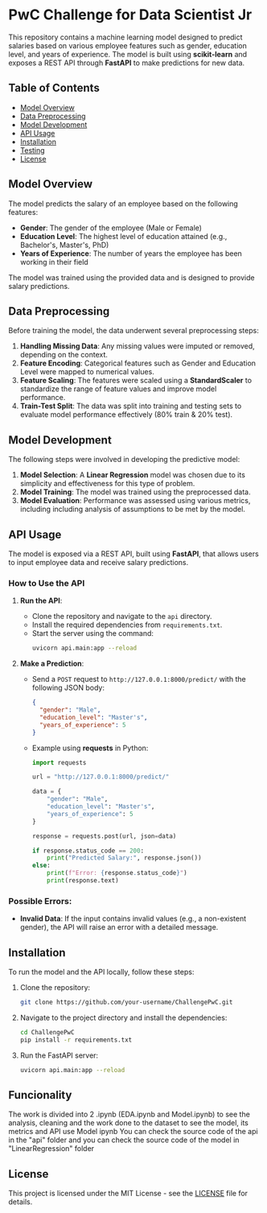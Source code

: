 # PwC Challenge for Data Scientist Jr

This repository contains a machine learning model designed to predict salaries based on various employee features such as gender, education level, and years of experience. The model is built using **scikit-learn** and exposes a REST API through **FastAPI** to make predictions for new data.

## Table of Contents
- [Model Overview](#model-overview)
- [Data Preprocessing](#data-preprocessing)
- [Model Development](#model-development)
- [API Usage](#api-usage)
- [Installation](#installation)
- [Testing](#testing)
- [License](#license)

## Model Overview

The model predicts the salary of an employee based on the following features:
- **Gender**: The gender of the employee (Male or Female)
- **Education Level**: The highest level of education attained (e.g., Bachelor's, Master's, PhD)
- **Years of Experience**: The number of years the employee has been working in their field

The model was trained using the provided data and is designed to provide salary predictions.

## Data Preprocessing

Before training the model, the data underwent several preprocessing steps:
1. **Handling Missing Data**: Any missing values were imputed or removed, depending on the context.
2. **Feature Encoding**: Categorical features such as Gender and Education Level were mapped to numerical values.
3. **Feature Scaling**: The features were scaled using a **StandardScaler** to standardize the range of feature values and improve model performance.
4. **Train-Test Split**: The data was split into training and testing sets to evaluate model performance effectively (80% train & 20% test).

## Model Development

The following steps were involved in developing the predictive model:
1. **Model Selection**: A **Linear Regression** model was chosen due to its simplicity and effectiveness for this type of problem.
2. **Model Training**: The model was trained using the preprocessed data.
3. **Model Evaluation**: Performance was assessed using various metrics, including including analysis of assumptions to be met by the model.

## API Usage

The model is exposed via a REST API, built using **FastAPI**, that allows users to input employee data and receive salary predictions.

### How to Use the API
1. **Run the API**:
   - Clone the repository and navigate to the `api` directory.
   - Install the required dependencies from `requirements.txt`.
   - Start the server using the command:
     ```bash
     uvicorn api.main:app --reload
     ```

2. **Make a Prediction**:
   - Send a `POST` request to `http://127.0.0.1:8000/predict/` with the following JSON body:
     ```json
     {
       "gender": "Male",
       "education_level": "Master's",
       "years_of_experience": 5
     }
     ```

   - Example using **requests** in Python:
     ```python
     import requests

     url = "http://127.0.0.1:8000/predict/"

     data = {
         "gender": "Male",
         "education_level": "Master's",
         "years_of_experience": 5
     }

     response = requests.post(url, json=data)

     if response.status_code == 200:
         print("Predicted Salary:", response.json())
     else:
         print(f"Error: {response.status_code}")
         print(response.text)
     ```

### Possible Errors:
- **Invalid Data**: If the input contains invalid values (e.g., a non-existent gender), the API will raise an error with a detailed message.

## Installation

To run the model and the API locally, follow these steps:

1. Clone the repository:
   ```bash
   git clone https://github.com/your-username/ChallengePwC.git
   ```

2. Navigate to the project directory and install the dependencies:
   ```bash
   cd ChallengePwC
   pip install -r requirements.txt
   ```

3. Run the FastAPI server:
   ```bash
   uvicorn api.main:app --reload
   ```

## Funcionality
The work is divided into 2 .ipynb (EDA.ipynb and Model.ipynb) to see the analysis, cleaning and the work done to the dataset to see the model, its metrics and API use Model ipynb
You can check the source code of the api in the "api" folder and you can check the source code of the model in "LinearRegression" folder

## License

This project is licensed under the MIT License - see the [LICENSE](LICENSE) file for details.
